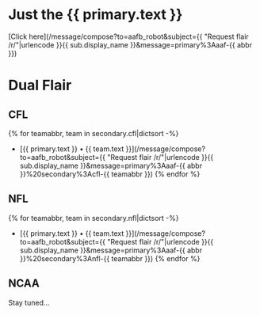 # Just the {{ primary.text }}

[Click here](/message/compose?to=aafb_robot&subject={{ "Request flair /r/"|urlencode }}{{ sub.display_name }}&message=primary%3Aaaf-{{ abbr }})

# Dual Flair

## CFL

{% for teamabbr, team in secondary.cfl|dictsort -%}
* [{{ primary.text }} • {{ team.text }}](/message/compose?to=aafb_robot&subject={{ "Request flair /r/"|urlencode }}{{ sub.display_name }}&message=primary%3Aaaf-{{ abbr }}%20secondary%3Acfl-{{ teamabbr }})
{% endfor %}

## NFL

{% for teamabbr, team in secondary.nfl|dictsort -%}
* [{{ primary.text }} • {{ team.text }}](/message/compose?to=aafb_robot&subject={{ "Request flair /r/"|urlencode }}{{ sub.display_name }}&message=primary%3Aaaf-{{ abbr }}%20secondary%3Anfl-{{ teamabbr }})
{% endfor %}

## NCAA

Stay tuned...
